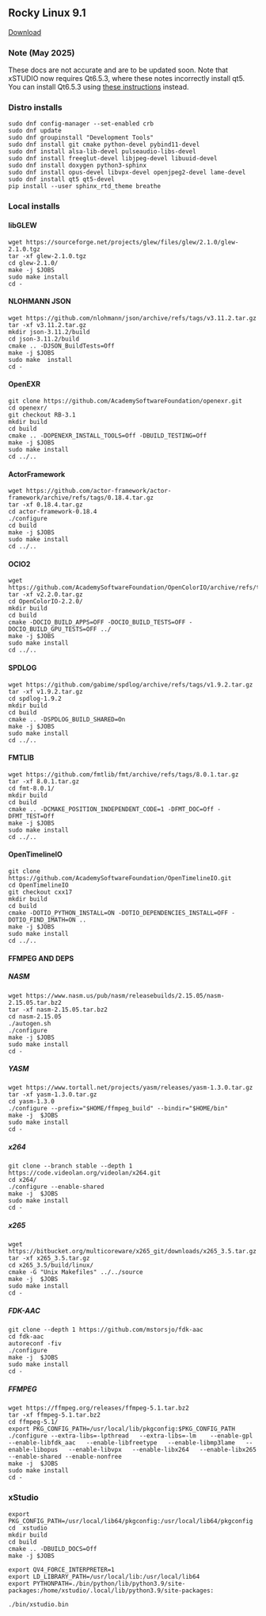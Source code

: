 ## Rocky Linux 9.1
[Download](https://rockylinux.org/download "Download")

### Note (May 2025)

These docs are not accurate and are to be updated soon. Note that xSTUDIO now requires Qt6.5.3, where these notes incorrectly install qt5. You can install Qt6.5.3 using [these instructions](downloading_qt.md) instead.

### Distro installs
    sudo dnf config-manager --set-enabled crb
    sudo dnf update
    sudo dnf groupinstall "Development Tools"
    sudo dnf install git cmake python-devel pybind11-devel
    sudo dnf install alsa-lib-devel pulseaudio-libs-devel
    sudo dnf install freeglut-devel libjpeg-devel libuuid-devel
    sudo dnf install doxygen python3-sphinx
    sudo dnf install opus-devel libvpx-devel openjpeg2-devel lame-devel
    sudo dnf install qt5 qt5-devel
    pip install --user sphinx_rtd_theme breathe


### Local installs
#### libGLEW
    wget https://sourceforge.net/projects/glew/files/glew/2.1.0/glew-2.1.0.tgz
    tar -xf glew-2.1.0.tgz
    cd glew-2.1.0/
    make -j $JOBS
    sudo make install
    cd -


#### NLOHMANN JSON
    wget https://github.com/nlohmann/json/archive/refs/tags/v3.11.2.tar.gz
    tar -xf v3.11.2.tar.gz
    mkdir json-3.11.2/build
    cd json-3.11.2/build
    cmake .. -DJSON_BuildTests=Off
    make -j $JOBS
    sudo make  install
    cd -


#### OpenEXR
    git clone https://github.com/AcademySoftwareFoundation/openexr.git
    cd openexr/
    git checkout RB-3.1
    mkdir build
    cd build
    cmake .. -DOPENEXR_INSTALL_TOOLS=Off -DBUILD_TESTING=Off
    make -j $JOBS
    sudo make install
    cd ../..


#### ActorFramework
    wget https://github.com/actor-framework/actor-framework/archive/refs/tags/0.18.4.tar.gz
    tar -xf 0.18.4.tar.gz
    cd actor-framework-0.18.4
    ./configure
    cd build
    make -j $JOBS
    sudo make install
    cd ../..


#### OCIO2
    wget https://github.com/AcademySoftwareFoundation/OpenColorIO/archive/refs/tags/v2.2.0.tar.gz
    tar -xf v2.2.0.tar.gz
    cd OpenColorIO-2.2.0/
    mkdir build
    cd build
    cmake -DOCIO_BUILD_APPS=OFF -DOCIO_BUILD_TESTS=OFF -DOCIO_BUILD_GPU_TESTS=OFF ../
    make -j $JOBS
    sudo make install
    cd ../..


#### SPDLOG
    wget https://github.com/gabime/spdlog/archive/refs/tags/v1.9.2.tar.gz
    tar -xf v1.9.2.tar.gz
    cd spdlog-1.9.2
    mkdir build
    cd build
    cmake .. -DSPDLOG_BUILD_SHARED=On
    make -j $JOBS
    sudo make install
    cd ../..

#### FMTLIB
    wget https://github.com/fmtlib/fmt/archive/refs/tags/8.0.1.tar.gz
    tar -xf 8.0.1.tar.gz
    cd fmt-8.0.1/
    mkdir build
    cd build
    cmake .. -DCMAKE_POSITION_INDEPENDENT_CODE=1 -DFMT_DOC=Off -DFMT_TEST=Off
    make -j $JOBS
    sudo make install
    cd ../..


#### OpenTimelineIO
    git clone https://github.com/AcademySoftwareFoundation/OpenTimelineIO.git
    cd OpenTimelineIO
    git checkout cxx17
    mkdir build
    cd build
    cmake -DOTIO_PYTHON_INSTALL=ON -DOTIO_DEPENDENCIES_INSTALL=OFF -DOTIO_FIND_IMATH=ON ..
    make -j $JOBS
    sudo make install
    cd ../..


#### FFMPEG AND DEPS

##### NASM
    wget https://www.nasm.us/pub/nasm/releasebuilds/2.15.05/nasm-2.15.05.tar.bz2
    tar -xf nasm-2.15.05.tar.bz2
    cd nasm-2.15.05
    ./autogen.sh
    ./configure
    make -j $JOBS
    sudo make install
    cd -

##### YASM
    wget https://www.tortall.net/projects/yasm/releases/yasm-1.3.0.tar.gz
    tar -xf yasm-1.3.0.tar.gz
    cd yasm-1.3.0
    ./configure --prefix="$HOME/ffmpeg_build" --bindir="$HOME/bin"
    make -j  $JOBS
    sudo make install
    cd -

##### x264
    git clone --branch stable --depth 1 https://code.videolan.org/videolan/x264.git
    cd x264/
    ./configure --enable-shared
    make -j  $JOBS
    sudo make install
    cd -

##### x265
    wget https://bitbucket.org/multicoreware/x265_git/downloads/x265_3.5.tar.gz
    tar -xf x265_3.5.tar.gz
    cd x265_3.5/build/linux/
    cmake -G "Unix Makefiles" ../../source
    make -j  $JOBS
    sudo make install
    cd -

##### FDK-AAC
    git clone --depth 1 https://github.com/mstorsjo/fdk-aac
    cd fdk-aac
    autoreconf -fiv
    ./configure
    make -j  $JOBS
    sudo make install
    cd -

##### FFMPEG
    wget https://ffmpeg.org/releases/ffmpeg-5.1.tar.bz2
    tar -xf ffmpeg-5.1.tar.bz2
    cd ffmpeg-5.1/
    export PKG_CONFIG_PATH=/usr/local/lib/pkgconfig:$PKG_CONFIG_PATH
    ./configure --extra-libs=-lpthread   --extra-libs=-lm    --enable-gpl   --enable-libfdk_aac   --enable-libfreetype   --enable-libmp3lame   --enable-libopus   --enable-libvpx   --enable-libx264   --enable-libx265 --enable-shared --enable-nonfree
    make -j  $JOBS
    sudo make install
    cd -

### xStudio
    export PKG_CONFIG_PATH=/usr/local/lib64/pkgconfig:/usr/local/lib64/pkgconfig
    cd  xstudio
    mkdir build
    cd build
    cmake .. -DBUILD_DOCS=Off
    make -j $JOBS

    export QV4_FORCE_INTERPRETER=1
    export LD_LIBRARY_PATH=/usr/local/lib:/usr/local/lib64
    export PYTHONPATH=./bin/python/lib/python3.9/site-packages:/home/xstudio/.local/lib/python3.9/site-packages:

    ./bin/xstudio.bin



